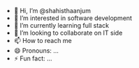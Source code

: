 - 👋 Hi, I’m @shahisthaanjum
- 👀 I’m interested in software development 
- 🌱 I’m currently learning full stack 
- 💞️ I’m looking to collaborate on IT side
- 📫 How to reach me 
- 😄 Pronouns: ...
- ⚡ Fun fact: ...

<!---
shahisthaanjum/shahisthaanjum is a ✨ special ✨ repository because its `README.md` (this file) appears on your GitHub profile.
You can click the Preview link to take a look at your changes.
--->
